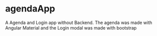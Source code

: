 # agendaApp
A Agenda and Login app without Backend. The agenda was made with Angular Material and the Login modal was made with bootstrap
